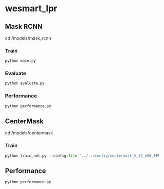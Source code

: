 # wesmart_lpr


## Mask RCNN

cd /models/mask_rcnn

### Train 

```python
python main.py
```

### Evaluate

```python
python evaluate.py
```

### Performance 

```python
python performance.py
```

## CenterMask

cd /models/centermask

### Train

```python
python train_net.py --config-file "../../config/centermask_V_57_eSE_FPN_ms_3x.yaml"
```

## Performance 

```python
python performance.py
```


